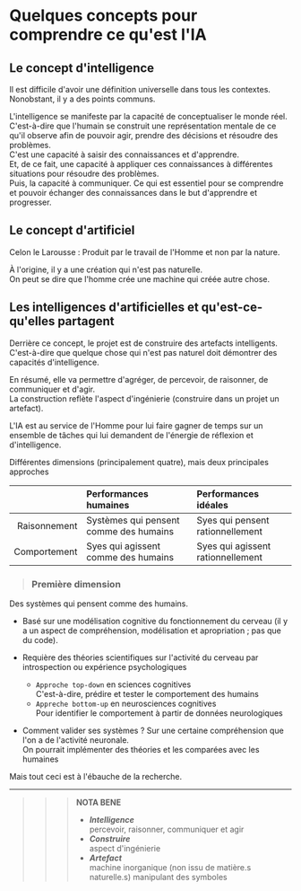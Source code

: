 # **Quelques concepts pour comprendre ce qu'est l'IA**
## **Le concept d'intelligence**
Il est difficile d'avoir une définition universelle dans tous les contextes. Nonobstant, il y a des points communs.  

L'intelligence se manifeste par la capacité de conceptualiser le monde réel.  
C'est-à-dire que l'humain se construit une représentation mentale de ce qu'il observe afin de pouvoir agir, prendre des décisions et résoudre des problèmes.  
C'est une capacité à saisir des connaissances et d'apprendre.  
Et, de ce fait, une capacité à appliquer ces connaissances à différentes situations pour résoudre des problèmes.  
Puis, la capacité à communiquer. Ce qui est essentiel pour se comprendre et pouvoir échanger des connaissances dans le but d'apprendre et progresser.
## **Le concept d'artificiel**
Celon le Larousse : Produit par le travail de l'Homme et non par la nature.  

À l'origine, il y a une création qui n'est pas naturelle.  
On peut se dire que l'homme crée une machine qui créée autre chose.  
## **Les intelligences d'artificielles et qu'est-ce-qu'elles partagent**
Derrière ce concept, le projet est de construire des artefacts intelligents. C'est-à-dire que quelque chose qui n'est pas naturel doit démontrer des capacités d'intelligence.

En résumé, elle va permettre d'agréger, de percevoir, de raisonner, de communiquer et d'agir.  
La construction reflète l'aspect d'ingénierie (construire dans un projet un artefact).  

L'IA est au service de l'Homme pour lui faire gagner de temps sur un ensemble de tâches qui lui demandent de l'énergie de réflexion et d'intelligence.  

Différentes dimensions (principalement quatre), mais deux principales approches  

<div align="center">

| | Performances humaines | Performances idéales  
--:|:--|:--
Raisonnement | Systèmes qui pensent comme des humains | Syes qui pensent rationnellement
Comportement | Syes qui agissent comme des humains | Syes qui agissent rationnellement

</div>

> ### Première dimension  
Des systèmes qui pensent comme des humains.  
* Basé sur une modélisation cognitive du fonctionnement du cerveau (il y a un aspect de compréhension, modélisation et apropriation ; pas que du code).  
* Requière des théories scientifiques sur l'activité <!--interne -->du cerveau par introspection ou expérience psychologiques
  * `Approche top-down` en sciences cognitives  
    C'est-à-dire, prédire et tester le comportement des humains  
  * `Appreche bottom-up` en neurosciences cognitives  
    Pour identifier le comportement à partir de données neurologiques  

* Comment valider ses systèmes ? Sur une certaine compréhension que l'on a de l'activité neuronale.  
  On pourrait implémenter des théories et les comparées avec les humaines

Mais tout ceci est à l'ébauche de la recherche.


<!-- ## **La connaissance** -->

<!-- ## **La représentation des connaissances** -->

___
>>>**NOTA BENE**
>>>
>>>* _**Intelligence**_  
>>> percevoir, raisonner, communiquer et agir
>>>* _**Construire**_  
>>>  aspect d'ingénierie
>>>* _**Artefact**_  
>>>  machine inorganique (non issu de matière.s naturelle.s) manipulant des symboles